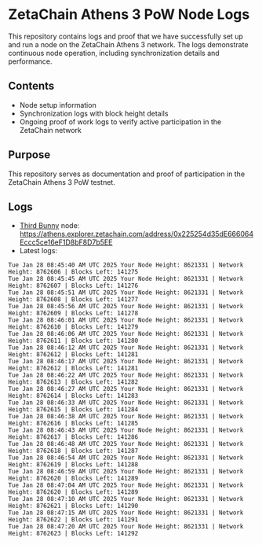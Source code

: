 # ZetaChain Athens 3 PoW Node Logs
This repository contains logs and proof that we have successfully set up and run a node on the ZetaChain Athens 3 network. The logs demonstrate continuous node operation, including synchronization details and performance.

## Contents
- Node setup information
- Synchronization logs with block height details
- Ongoing proof of work logs to verify active participation in the ZetaChain network

## Purpose
This repository serves as documentation and proof of participation in the ZetaChain Athens 3 PoW testnet.

## Logs

- [Third Bunny](https://thirdbunny.xyz/) node: https://athens.explorer.zetachain.com/address/0x225254d35dE666064Eccc5ce16eF1D8bF8D7b5EE
- Latest logs:
```
Tue Jan 28 08:45:40 AM UTC 2025 Your Node Height: 8621331 | Network Height: 8762606 | Blocks Left: 141275
Tue Jan 28 08:45:45 AM UTC 2025 Your Node Height: 8621331 | Network Height: 8762607 | Blocks Left: 141276
Tue Jan 28 08:45:51 AM UTC 2025 Your Node Height: 8621331 | Network Height: 8762608 | Blocks Left: 141277
Tue Jan 28 08:45:56 AM UTC 2025 Your Node Height: 8621331 | Network Height: 8762609 | Blocks Left: 141278
Tue Jan 28 08:46:01 AM UTC 2025 Your Node Height: 8621331 | Network Height: 8762610 | Blocks Left: 141279
Tue Jan 28 08:46:06 AM UTC 2025 Your Node Height: 8621331 | Network Height: 8762611 | Blocks Left: 141280
Tue Jan 28 08:46:12 AM UTC 2025 Your Node Height: 8621331 | Network Height: 8762612 | Blocks Left: 141281
Tue Jan 28 08:46:17 AM UTC 2025 Your Node Height: 8621331 | Network Height: 8762612 | Blocks Left: 141281
Tue Jan 28 08:46:22 AM UTC 2025 Your Node Height: 8621331 | Network Height: 8762613 | Blocks Left: 141282
Tue Jan 28 08:46:27 AM UTC 2025 Your Node Height: 8621331 | Network Height: 8762614 | Blocks Left: 141283
Tue Jan 28 08:46:33 AM UTC 2025 Your Node Height: 8621331 | Network Height: 8762615 | Blocks Left: 141284
Tue Jan 28 08:46:38 AM UTC 2025 Your Node Height: 8621331 | Network Height: 8762616 | Blocks Left: 141285
Tue Jan 28 08:46:43 AM UTC 2025 Your Node Height: 8621331 | Network Height: 8762617 | Blocks Left: 141286
Tue Jan 28 08:46:48 AM UTC 2025 Your Node Height: 8621331 | Network Height: 8762618 | Blocks Left: 141287
Tue Jan 28 08:46:54 AM UTC 2025 Your Node Height: 8621331 | Network Height: 8762619 | Blocks Left: 141288
Tue Jan 28 08:46:59 AM UTC 2025 Your Node Height: 8621331 | Network Height: 8762620 | Blocks Left: 141289
Tue Jan 28 08:47:04 AM UTC 2025 Your Node Height: 8621331 | Network Height: 8762620 | Blocks Left: 141289
Tue Jan 28 08:47:10 AM UTC 2025 Your Node Height: 8621331 | Network Height: 8762621 | Blocks Left: 141290
Tue Jan 28 08:47:15 AM UTC 2025 Your Node Height: 8621331 | Network Height: 8762622 | Blocks Left: 141291
Tue Jan 28 08:47:20 AM UTC 2025 Your Node Height: 8621331 | Network Height: 8762623 | Blocks Left: 141292
```
